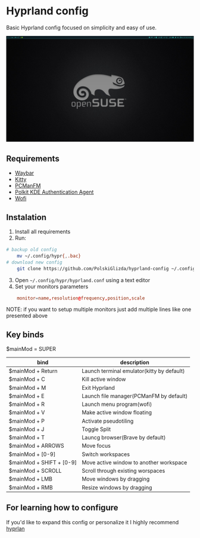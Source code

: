 # Hyprland config

Basic Hyprland config focused on simplicity and easy of use.

![screenshot](https://github.com/PolskiGlizda/hyprland-config/blob/master/2023-11-26_040818.png)

## Requirements

 - [Waybar](https://github.com/Alexays/Waybar)
 - [Kitty](https://github.com/kovidgoyal/kitty)
 - [PCManFM](https://github.com/lxde/pcmanfm)
 - [Polkit KDE Authentication Agent](https://invent.kde.org/hexchain/polkit-kde-agent-1)
 - [Wofi](https://hg.sr.ht/~scoopta/wofi)
## Instalation

1. Install all requirements 
2. Run:
``` bash
# backup old config
    mv ~/.config/hypr{,.bac}
# download new config
    git clone https://github.com/PolskiGlizda/hyprland-config ~/.config/hypr
```
3. Open `~/.config/hypr/hyprland.conf` using a text editor
4. Set your monitors parameters
``` conf
    monitor=name,resolution@frequency,position,scale
```
NOTE: if you want to setup multiple monitors just add multiple lines like one presented above

## Key binds

$mainMod = SUPER

| bind | description |
| ---- | ----------- |
| $mainMod + Return | Launch terminal emulator(kitty by default) |
| $mainMod + C | Kill active window |
| $mainMod + M | Exit Hyprland |
| $mainMod + E | Launch file manager(PCManFM by default) |
| $mainMod + R | Launch menu program(wofi) |
| $mainMod + V | Make active window floating |
| $mainMod + P | Activate pseudotiling |
| $mainMod + J | Toggle Split |
| $mainMod + T | Launcg browser(Brave by default) |
| $mainMod + ARROWS | Move focus |
| $mainMod + [0-9] | Switch workspaces |
| $mainMod + SHIFT + [0-9] | Move active window to another workspace |
| $mainMod + SCROLL | Scroll through existing worspaces |
| $mainMod + LMB | Move windows by dragging |
| $mainMod + RMB | Resize windows by dragging |

## For learning how to configure
If you'd like to expand this config or personalize it I highly recommend [hyprlan](https://wiki.hyprland.org/)
